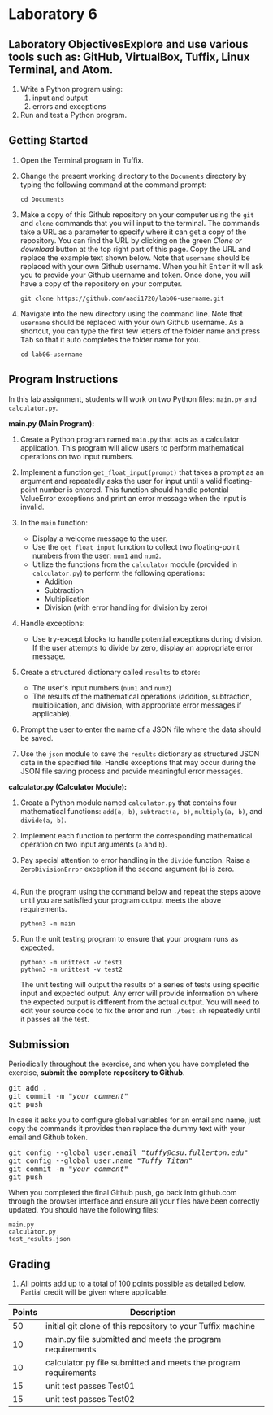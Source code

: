 # Laboratory 6

## Laboratory ObjectivesExplore and use various tools such as: GitHub, VirtualBox, Tuffix, Linux Terminal, and Atom.
1. Write a Python program using:
	1. input and output
	1. errors and exceptions
1. Run and test a Python program.


## Getting Started
1. Open the Terminal program in Tuffix.
1. Change the present working directory to the `Documents` directory by typing the following command at the command prompt:

    ```
    cd Documents
    ```

1. Make a copy of this Github repository on your computer using the `git` and `clone` commands that you will input to the terminal. The commands take a URL as a parameter to specify where it can get a copy of the repository. You can find the URL by clicking on the green *Clone or download* button at the top right part of this page. Copy the URL and replace the example text shown below. Note that `username` should be replaced with your own Github username. When you hit <kbd>Enter</kbd> it will ask you to provide your Github username and token. Once done, you will have a copy of the repository on your computer.
    ```
    git clone https://github.com/aadi1720/lab06-username.git
    ```
1. Navigate into the new directory using the command line. Note that `username` should be replaced with your own Github username.  As a shortcut, you can type the first few letters of the folder name and press <kbd>Tab</kbd> so that it auto completes the folder name for you.

     ```
     cd lab06-username
     ```
     
## Program Instructions
In this lab assignment, students will work on two Python files: `main.py` and `calculator.py`.

**main.py (Main Program):**

1. Create a Python program named `main.py` that acts as a calculator application. This program will allow users to perform mathematical operations on two input numbers.

1. Implement a function `get_float_input(prompt)` that takes a prompt as an argument and repeatedly asks the user for input until a valid floating-point number is entered. This function should handle potential ValueError exceptions and print an error message when the input is invalid.

1. In the `main` function:
   - Display a welcome message to the user.
   - Use the `get_float_input` function to collect two floating-point numbers from the user: `num1` and `num2`.
   - Utilize the functions from the `calculator` module (provided in `calculator.py`) to perform the following operations:
     - Addition
     - Subtraction
     - Multiplication
     - Division (with error handling for division by zero)

1. Handle exceptions:
   - Use try-except blocks to handle potential exceptions during division. If the user attempts to divide by zero, display an appropriate error message.

1. Create a structured dictionary called `results` to store:
   - The user's input numbers (`num1` and `num2`)
   - The results of the mathematical operations (addition, subtraction, multiplication, and division, with appropriate error messages if applicable).

1. Prompt the user to enter the name of a JSON file where the data should be saved.
   
1. Use the `json` module to save the `results` dictionary as structured JSON data in the specified file. Handle exceptions that may occur during the JSON file saving process and provide meaningful error messages.

**calculator.py (Calculator Module):**

1. Create a Python module named `calculator.py` that contains four mathematical functions: `add(a, b)`, `subtract(a, b)`, `multiply(a, b)`, and `divide(a, b)`.

1. Implement each function to perform the corresponding mathematical operation on two input arguments (`a` and `b`).

1. Pay special attention to error handling in the `divide` function. Raise a `ZeroDivisionError` exception if the second argument (`b`) is zero.

    ```
1. Run the program using the command below and repeat the steps above until you are satisfied your program output meets the above requirements. 

    ```
    python3 -m main
    ```

1. Run the unit testing program to ensure that your program runs as expected.

    ```
    python3 -m unittest -v test1
    python3 -m unittest -v test2
    
    ```
       
    The unit testing will output the results of a series of tests using specific input and expected output.  Any error will provide information on where the expected output is different from the actual output.  You will need to edit your source code to fix the error and run `./test.sh` repeatedly until it passes all the test.

## Submission
Periodically throughout the exercise, and when you have completed the exercise, **submit the complete repository to Github**.

   <pre>git add .<br>git commit -m "<i>your comment</i>"<br>git push</pre>

In case it asks you  to configure global variables for an email and name, just copy the commands it provides then replace the dummy text with your email and Github token.

   <pre>git config --global user.email "<i>tuffy@csu.fullerton.edu</i>"<br>git config --global user.name "<i>Tuffy Titan</i>"<br>git commit -m "<i>your comment</i>"<br>git push</pre>

When you completed the final Github push, go back into github.com through the browser interface and ensure all your files have been correctly updated.  You should have the following files:
```
main.py
calculator.py
test_results.json
```
    
## Grading
1. All points add up to a total of 100 points possible as detailed below.  Partial credit will be given where applicable.

| Points | Description |
| --- | --- |
|50|initial git clone of this repository to your Tuffix machine|
|10|main.py file submitted and meets the program requirements |
|10|calculator.py file submitted and meets the program requirements |
|15|unit test passes Test01|
|15|unit test passes Test02|

